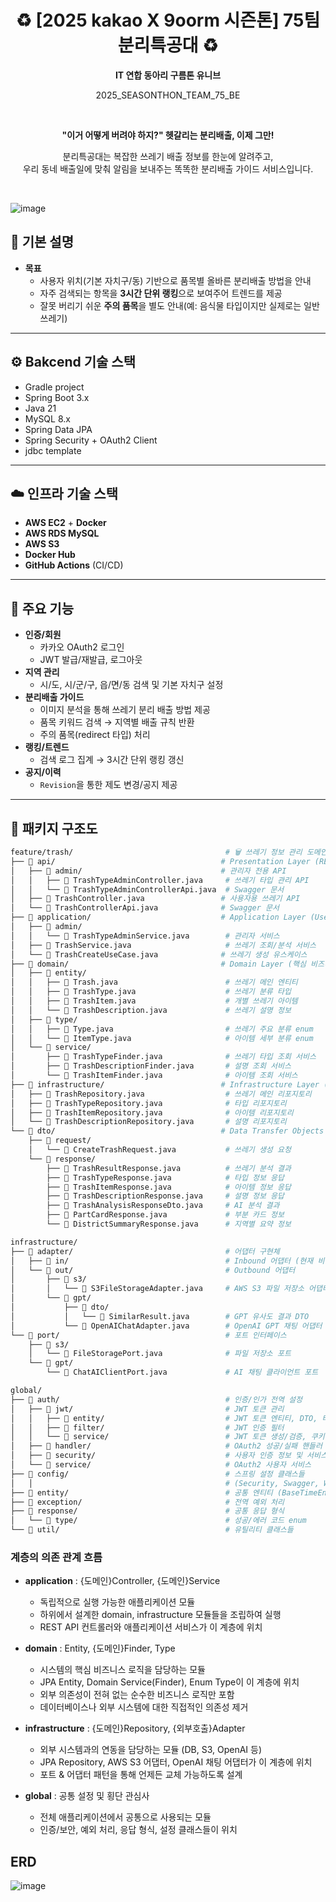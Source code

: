 <div align="center">
  <h1>
    ♻️ [2025 kakao X 9oorm 시즌톤] 75팀 분리특공대 ♻️
  </h1>
  <strong>IT 연합 동아리 구름톤 유니브</strong>
  <p>2025_SEASONTHON_TEAM_75_BE</p>

  <br/>

  <p>
    <strong>"이거 어떻게 버려야 하지?" 헷갈리는 분리배출, 이제 그만!</strong>
  </p>
  <p>
    분리특공대는 복잡한 쓰레기 배출 정보를 한눈에 알려주고, <br/>
    우리 동네 배출일에 맞춰 알림을 보내주는 똑똑한 분리배출 가이드 서비스입니다.
  </p>

  <br/>
</div>

![image](https://github.com/user-attachments/assets/f1444925-28d5-4cbc-90a5-83c592fdd014)


## 📌 기본 설명

- **목표**
    - 사용자 위치(기본 자치구/동) 기반으로 품목별 올바른 분리배출 방법을 안내
    - 자주 검색되는 항목을 **3시간 단위 랭킹**으로 보여주어 트렌드를 제공
    - 잘못 버리기 쉬운 **주의 품목**을 별도 안내(예: 음식물 타입이지만 실제로는 일반쓰레기)


---

## ⚙️ Bakcend 기술 스택

- Gradle project
- Spring Boot 3.x
- Java 21
- MySQL 8.x
- Spring Data JPA
- Spring Security + OAuth2 Client
- jdbc template


---

## ☁️ 인프라 기술 스택

- **AWS EC2**  + **Docker**
- **AWS RDS MySQL**
- **AWS S3** 
- **Docker Hub**
- **GitHub Actions** (CI/CD)

---

## 🚀 주요 기능

- **인증/회원**
    - 카카오 OAuth2 로그인
    - JWT 발급/재발급, 로그아웃
- **지역 관리**
    - 시/도, 시/군/구, 읍/면/동 검색 및 기본 자치구 설정
- **분리배출 가이드**
    - 이미지 분석을 통해 쓰레기 분리 배출 방법 제공 
    - 품목 키워드 검색 → 지역별 배출 규칙 반환
    - 주의 품목(redirect 타입) 처리
- **랭킹/트렌드**
    - 검색 로그 집계 → 3시간 단위 랭킹 갱신
- **공지/이력**
    - `Revision`을 통한 제도 변경/공지 제공

---

## 🧱 패키지 구조도
```bash
feature/trash/                                  # 🗑️ 쓰레기 정보 관리 도메인
├── 📁 api/                                     # Presentation Layer (REST Controllers)
│   ├── 📁 admin/                               # 관리자 전용 API
│   │   ├── 📄 TrashTypeAdminController.java     # 쓰레기 타입 관리 API
│   │   └── 📄 TrashTypeAdminControllerApi.java  # Swagger 문서
│   ├── 📄 TrashController.java                 # 사용자용 쓰레기 API
│   └── 📄 TrashControllerApi.java              # Swagger 문서
├── 📁 application/                             # Application Layer (Use Cases & Services)
│   ├── 📁 admin/
│   │   └── 📄 TrashTypeAdminService.java        # 관리자 서비스
│   ├── 📄 TrashService.java                     # 쓰레기 조회/분석 서비스
│   └── 📄 TrashCreateUseCase.java              # 쓰레기 생성 유스케이스
├── 📁 domain/                                  # Domain Layer (핵심 비즈니스 로직)
│   ├── 📁 entity/
│   │   ├── 📄 Trash.java                        # 쓰레기 메인 엔티티
│   │   ├── 📄 TrashType.java                    # 쓰레기 분류 타입
│   │   ├── 📄 TrashItem.java                    # 개별 쓰레기 아이템
│   │   └── 📄 TrashDescription.java             # 쓰레기 설명 정보
│   ├── 📁 type/
│   │   ├── 📄 Type.java                         # 쓰레기 주요 분류 enum
│   │   └── 📄 ItemType.java                     # 아이템 세부 분류 enum
│   └── 📁 service/
│       ├── 📄 TrashTypeFinder.java              # 쓰레기 타입 조회 서비스
│       ├── 📄 TrashDescriptionFinder.java       # 설명 조회 서비스
│       └── 📄 TrashItemFinder.java              # 아이템 조회 서비스
├── 📁 infrastructure/                          # Infrastructure Layer (데이터 접근)
│   ├── 📄 TrashRepository.java                  # 쓰레기 메인 리포지토리
│   ├── 📄 TrashTypeRepository.java              # 타입 리포지토리
│   ├── 📄 TrashItemRepository.java              # 아이템 리포지토리
│   └── 📄 TrashDescriptionRepository.java       # 설명 리포지토리
└── 📁 dto/                                     # Data Transfer Objects
    ├── 📁 request/
    │   └── 📄 CreateTrashRequest.java           # 쓰레기 생성 요청
    └── 📁 response/
        ├── 📄 TrashResultResponse.java          # 쓰레기 분석 결과
        ├── 📄 TrashTypeResponse.java            # 타입 정보 응답
        ├── 📄 TrashItemResponse.java            # 아이템 정보 응답
        ├── 📄 TrashDescriptionResponse.java     # 설명 정보 응답
        ├── 📄 TrashAnalysisResponseDto.java     # AI 분석 결과
        ├── 📄 PartCardResponse.java             # 부분 카드 정보
        └── 📄 DistrictSummaryResponse.java      # 지역별 요약 정보

infrastructure/
├── 📁 adapter/                                  # 어댑터 구현체
│   ├── 📁 in/                                   # Inbound 어댑터 (현재 비어있음)
│   └── 📁 out/                                  # Outbound 어댑터
│       ├── 📁 s3/
│       │   └── 📄 S3FileStorageAdapter.java     # AWS S3 파일 저장소 어댑터
│       └── 📁 gpt/
│           ├── 📁 dto/
│           │   └── 📄 SimilarResult.java        # GPT 유사도 결과 DTO
│           └── 📄 OpenAIChatAdapter.java        # OpenAI GPT 채팅 어댑터
└── 📁 port/                                     # 포트 인터페이스
    ├── 📁 s3/
    │   └── 📄 FileStoragePort.java              # 파일 저장소 포트
    └── 📁 gpt/
        └── 📄 ChatAIClientPort.java             # AI 채팅 클라이언트 포트

global/
├── 📁 auth/                                     # 인증/인가 전역 설정
│   ├── 📁 jwt/                                  # JWT 토큰 관리
│   │   ├── 📁 entity/                           # JWT 토큰 엔티티, DTO, 타입
│   │   ├── 📁 filter/                           # JWT 인증 필터
│   │   └── 📁 service/                          # JWT 토큰 생성/검증, 쿠키 관리
│   ├── 📁 handler/                              # OAuth2 성공/실패 핸들러
│   ├── 📁 security/                             # 사용자 인증 정보 및 서비스
│   └── 📁 service/                              # OAuth2 사용자 서비스
├── 📁 config/                                   # 스프링 설정 클래스들
│   │                                           # (Security, Swagger, Web, JPA, AI, Scheduling 등)
├── 📁 entity/                                   # 공통 엔티티 (BaseTimeEntity)
├── 📁 exception/                                # 전역 예외 처리
├── 📁 response/                                 # 공통 응답 형식
│   └── 📁 type/                                 # 성공/에러 코드 enum
└── 📁 util/                                     # 유틸리티 클래스들
```
### 계층의 의존 관계 흐름
- **application** : {도메인}Controller, {도메인}Service
  - 독립적으로 실행 가능한 애플리케이션 모듈
  - 하위에서 설계한 domain, infrastructure 모듈들을 조립하여 실행
  - REST API 컨트롤러와 애플리케이션 서비스가 이 계층에 위치

- **domain** : Entity, {도메인}Finder, Type
  - 시스템의 핵심 비즈니스 로직을 담당하는 모듈
  - JPA Entity, Domain Service(Finder), Enum Type이 이 계층에 위치
  - 외부 의존성이 전혀 없는 순수한 비즈니스 로직만 포함
  - 데이터베이스나 외부 시스템에 대한 직접적인 의존성 제거

- **infrastructure** : {도메인}Repository, {외부호출}Adapter
  - 외부 시스템과의 연동을 담당하는 모듈 (DB, S3, OpenAI 등)
  - JPA Repository, AWS S3 어댑터, OpenAI 채팅 어댑터가 이 계층에 위치
  - 포트 & 어댑터 패턴을 통해 언제든 교체 가능하도록 설계

- **global** : 공통 설정 및 횡단 관심사
  - 전체 애플리케이션에서 공통으로 사용되는 모듈
  - 인증/보안, 예외 처리, 응답 형식, 설정 클래스들이 위치

##  ERD
![image](https://github.com/user-attachments/assets/ff456ea4-492e-438c-8ca6-675e88c56775)

